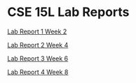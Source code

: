 # CSE 15L Lab Reports

[Lab Report 1 Week 2](https://meganleongg.github.io/cse15l-lab-reports/lab-report-1-week-2)

[Lab Report 2 Week 4](https://meganleongg.github.io/cse15l-lab-reports/lab-report-2-week-4)

[Lab Report 3 Week 6](https://meganleongg.github.io/cse15l-lab-reports/lab-report-3-week-6)

[Lab Report 4 Week 8](https://meganleongg.github.io/cse15l-lab-reports/lab-report-4-week-8)
